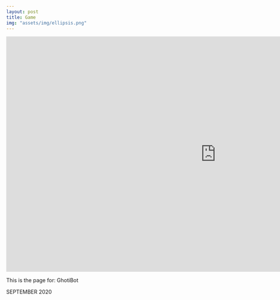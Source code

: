 ```yaml
---
layout: post
title: Game
img: "assets/img/ellipsis.png"
---
```


<iframe width="1120" height="630" src="https://www.youtube.com/embed/5_9Yi3sBwyk?list=PL1DjlhbNYTVHzzZjc46uTD4RK5D6qvipI" title="YouTube video player" frameborder="0" allow="accelerometer; autoplay; clipboard-write; encrypted-media; gyroscope; picture-in-picture" allowfullscreen></iframe>

This is the page for: GhotiBot

SEPTEMBER 2020
